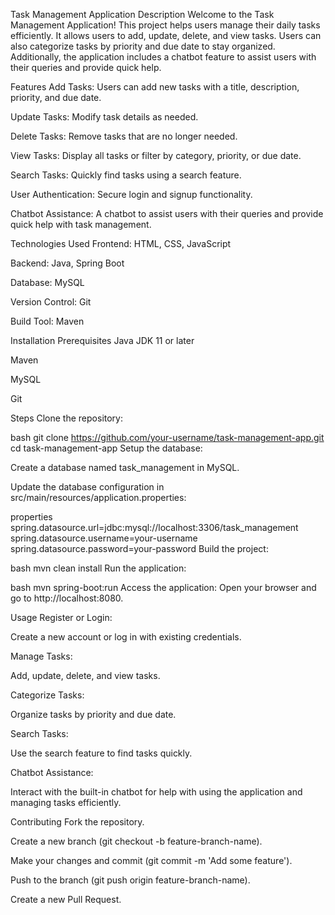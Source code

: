 Task Management Application
Description
Welcome to the Task Management Application! This project helps users manage their daily tasks efficiently. It allows users to add, update, delete, and view tasks. Users can also categorize tasks by priority and due date to stay organized. Additionally, the application includes a chatbot feature to assist users with their queries and provide quick help.

Features
Add Tasks: Users can add new tasks with a title, description, priority, and due date.

Update Tasks: Modify task details as needed.

Delete Tasks: Remove tasks that are no longer needed.

View Tasks: Display all tasks or filter by category, priority, or due date.

Search Tasks: Quickly find tasks using a search feature.

User Authentication: Secure login and signup functionality.

Chatbot Assistance: A chatbot to assist users with their queries and provide quick help with task management.

Technologies Used
Frontend: HTML, CSS, JavaScript

Backend: Java, Spring Boot

Database: MySQL

Version Control: Git

Build Tool: Maven

Installation
Prerequisites
Java JDK 11 or later

Maven

MySQL

Git

Steps
Clone the repository:

bash
git clone https://github.com/your-username/task-management-app.git
cd task-management-app
Setup the database:

Create a database named task_management in MySQL.

Update the database configuration in src/main/resources/application.properties:

properties
spring.datasource.url=jdbc:mysql://localhost:3306/task_management
spring.datasource.username=your-username
spring.datasource.password=your-password
Build the project:

bash
mvn clean install
Run the application:

bash
mvn spring-boot:run
Access the application: Open your browser and go to http://localhost:8080.

Usage
Register or Login:

Create a new account or log in with existing credentials.

Manage Tasks:

Add, update, delete, and view tasks.

Categorize Tasks:

Organize tasks by priority and due date.

Search Tasks:

Use the search feature to find tasks quickly.

Chatbot Assistance:

Interact with the built-in chatbot for help with using the application and managing tasks efficiently.

Contributing
Fork the repository.

Create a new branch (git checkout -b feature-branch-name).

Make your changes and commit (git commit -m 'Add some feature').

Push to the branch (git push origin feature-branch-name).

Create a new Pull Request.


